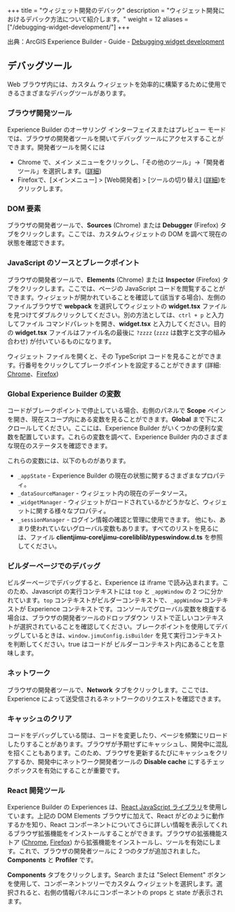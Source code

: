 +++
title = "ウィジェット開発のデバック"
description = "ウィジェット開発におけるデバック方法について紹介します。"
weight = 12
aliases = ["/debugging-widget-development/"]
+++

出典：ArcGIS Experience Builder - Guide - [Debugging widget development](https://developers.arcgis.com/experience-builder/guide/debugging-widget-development/)


## デバッグツール
Web ブラウザ内には、カスタム ウィジェットを効率的に構築するために使用できるさまざまなデバッグツールがあります。

### ブラウザ開発ツール
Experience Builder のオーサリング インターフェイスまたはプレビュー モードでは、ブラウザの開発者ツールを開いてデバッグ ツールにアクセスすることができます。開発者ツールを開くには

- Chrome で、メイン メニューをクリックし、「その他のツール」→「開発者ツール」を選択します。([詳細](https://developers.google.com/web/tools/chrome-devtools/open))
- Firefoxで、[メインメニュー] > [Web開発者] > [ツールの切り替え] ([詳細](https://developer.mozilla.org/en-US/docs/Learn/Common_questions/What_are_browser_developer_tools))をクリックします。

### DOM 要素
ブラウザの開発者ツールで、__Sources__ (Chrome) または __Debugger__ (Firefox) タブをクリックします。ここでは、カスタムウィジェットの DOM を調べて現在の状態を確認できます。

### JavaScript のソースとブレークポイント
ブラウザの開発者ツールで、__Elements__ (Chrome) または __Inspector__ (Firefox) タブをクリックします。ここでは、ページの JavaScript コードを閲覧することができます。ウィジェットが開かれていることを確認して(該当する場合)、左側のファイルブラウザで __webpack__ を選択してウィジェットの __widget.tsx__ ファイルを見つけてダブルクリックしてください。別の方法としては、`ctrl + p` と入力してファイル コマンドパレットを開き、__widget.tsx__ と入力してください。目的の __widget.tsx__ ファイルはファイル名の最後に `?zzzz` (`zzzz` は数字と文字の組み合わせ) が付いているものになります。

ウィジェット ファイルを開くと、その TypeScript コードを見ることができます。行番号をクリックしてブレークポイントを設定することができます (詳細: [Chrome](https://developers.google.com/web/tools/chrome-devtools/javascript/breakpoints/)、[Firefox](https://developer.mozilla.org/en-US/docs/Tools/Debugger/How_to/Set_a_breakpoint))


### Global Experience Builder の変数
コードがブレークポイントで停止している場合、右側のパネルで __Scope__ ペインを開き、現在スコープ内にある変数を見ることができます。__Global__ まで下にスクロールしてください。ここには、Experience Builder がいくつかの便利な変数を配置しています。これらの変数を調べて、Experience Builder 内のさまざまな現在のステータスを確認できます。

これらの変数には、以下のものがあります。

- `_appState` - Experience Builder の現在の状態に関するさまざまなプロパティ。
- `_dataSourceManager` - ウィジェット内の現在のデータソース。
- `_widgetManager` - ウィジェットがロードされているかどうかなど、ウィジェットに関する様々なプロパティ。
- `_sessionManager` - ログイン情報の確認と管理に使用できます。
他にも、あまり使われていないグローバル変数もあります。すべてのリストを見るには、ファイル __clientjimu-core\jimu-coreliblib\typeswindow.d.ts__ を参照してください。

###  ビルダーページでのデバッグ
ビルダーページでデバッグすると、Experience は iframe で読み込まれます。このため、Javascript の実行コンテキストには `top` と `_appWindow` の 2 つに分かれています。`top` コンテキストがビルダーコンテキストで、`_appWindow` コンテキストが Experience コンテキストです。コンソールでグローバル変数を検査する場合は、ブラウザの開発者ツールのドロップダウン リストで正しいコンテキストが選択されていることを確認してください。ブレークポイントを使用してデバッグしているときは、`window.jimuConfig.isBuilder` を見て実行コンテキストを判断してください。true はコードが ビルダーコンテキスト内にあることを意味します。

### ネットワーク
ブラウザの開発者ツールで、__Network__ タブをクリックします。ここでは、Experience によって送受信されるネットワークのリクエストを確認できます。

### キャッシュのクリア
コードをデバッグしている間は、コードを変更したり、ページを頻繁にリロードしたりすることがあります。ブラウザが予期せずにキャッシュし、開発中に混乱を招くこともあります。このため、ブラウザを更新するたびにキャッシュをクリアするか、開発中にネットワーク開発者ツールの __Disable cache__ にするチェックボックスを有効にすることが重要です。

### React 開発ツール
Experience Builder の Experiences は、[React JavaScript ライブラリ](https://reactjs.org/)を使用しています。上記の DOM Elements ブラウザに加えて、React がどのように動作するかを知り、React コンポーネントについてさらに詳しい情報を表示してくれるブラウザ拡張機能をインストールすることができます。ブラウザの拡張機能ストア ([Chrome](https://chrome.google.com/webstore/detail/react-developer-tools/fmkadmapgofadopljbjfkapdkoienihi), [Firefox](https://addons.mozilla.org/en-US/firefox/addon/react-devtools/)) から拡張機能をインストールし、ツールを有効にします。これで、ブラウザの開発者ツールに 2 つのタブが追加されました。__Components__ と __Profiler__ です。

__Components__ タブをクリックします。Search または "Select Element" ボタンを使用して、コンポーネントツリーでカスタム ウィジェットを選択します。選択されると、右側の情報パネルにコンポーネントの props と state が表示されます。
